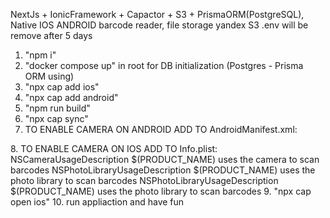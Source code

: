 NextJs + IonicFramework + Capactor + S3 + PrismaORM(PostgreSQL), Native IOS ANDROID barcode reader, file storage yandex S3
.env will be remove after 5 days


1. "npm i"
2. "docker compose up" in root for DB initialization (Postgres - Prisma ORM using)
3. "npx cap add ios"
4. "npx cap add android"
5. "npm run build"
6. "npx cap sync"
7. TO ENABLE CAMERA ON ANDROID ADD TO AndroidManifest.xml: 
<uses-permission android:name="android.permission.READ_MEDIA_IMAGES"/>
<uses-permission android:name="android.permission.READ_EXTERNAL_STORAGE"/>
<uses-permission android:name="android.permission.WRITE_EXTERNAL_STORAGE" />
8. TO ENABLE CAMERA ON IOS ADD TO Info.plist: 
  <key>NSCameraUsageDescription</key>
  <string>$(PRODUCT_NAME) uses the camera to scan barcodes</string>
  <key>NSPhotoLibraryUsageDescription</key>
  <string>$(PRODUCT_NAME) uses the photo library to scan barcodes</string>
  <key>NSPhotoLibraryUsageDescription</key>
  <string>$(PRODUCT_NAME) uses the photo library to scan barcodes</string>
9. "npx cap open ios"
10. run appliaction and have fun
